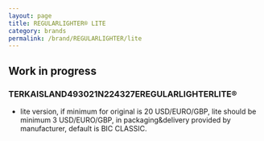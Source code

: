 ```yaml
---
layout: page
title: REGULARLIGHTER® LITE
category: brands
permalink: /brand/REGULARLIGHTER/lite
---
```

## Work in progress
### TERKAISLAND493021N224327EREGULARLIGHTERLITE®
- lite version, if minimum for original is 20 USD/EURO/GBP, lite should be minimum 3 USD/EURO/GBP, in packaging&delivery provided by manufacturer, default is BIC CLASSIC.
